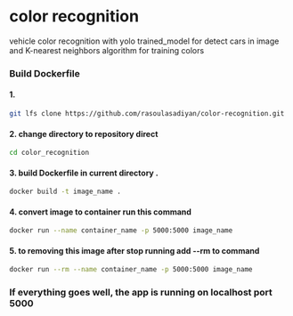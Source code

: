 # color recognition

vehicle color recognition with yolo trained_model for detect cars in image and K-nearest neighbors algorithm for training colors 

### Build Dockerfile

#### 1. 
```bash
git lfs clone https://github.com/rasoulasadiyan/color-recognition.git 
```
#### 2. change directory to repository direct

```bash
cd color_recognition
```
#### 3. build Dockerfile in current directory **.**

```bash
docker build -t image_name .
```
#### 4. convert image to container run this command 

```bash
docker run --name container_name -p 5000:5000 image_name
```

#### 5. to removing this image after stop running add --rm to command

```bash
docker run --rm --name container_name -p 5000:5000 image_name
```


### If everything goes well, the app is running on localhost port 5000
